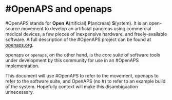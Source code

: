# #OpenAPS and openaps

\#OpenAPS stands for **Open** **A**(rtificial) **P**(ancreas) **S**(ystem). It is an open-source movement to develop an artificial pancreas using commercial medical devices, a few pieces of inexpensive hardware, and freely-available software. A full description of the \#OpenAPS project can be found at [openaps.org](http://openaps.org/).

openaps or `openaps`, on the other hand, is the core suite of software tools under development by this community for use in an #OpenAPS implementation.

This document will use \#OpenAPS to refer to the movement, openaps to refer to the software suite, and OpenAPS (no \#) to refer to an example build of the system. Hopefully context will make this disambiguation unnecessary.